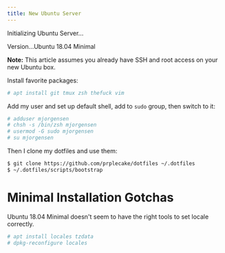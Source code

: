```yaml
---
title: New Ubuntu Server
---
```


Initializing Ubuntu Server...

Version...Ubuntu 18.04 Minimal

**Note:** This article assumes you already have SSH and root access on your new Ubuntu box.

Install favorite packages:
```sh
# apt install git tmux zsh thefuck vim
```

Add my user and set up default shell, add to `sudo` group, then switch to it:
```sh
# adduser mjorgensen
# chsh -s /bin/zsh mjorgensen
# usermod -G sudo mjorgensen
# su mjorgensen
```

Then I clone my dotfiles and use them:
```sh
$ git clone https://github.com/prplecake/dotfiles ~/.dotfiles
$ ~/.dotfiles/scripts/bootstrap
```

# Minimal Installation Gotchas

Ubuntu 18.04 Minimal doesn't seem to have the right tools to set locale correctly.
```sh
# apt install locales tzdata
# dpkg-reconfigure locales
```
